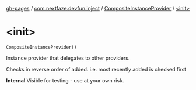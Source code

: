 [gh-pages](../../index.md) / [com.nextfaze.devfun.inject](../index.md) / [CompositeInstanceProvider](index.md) / [&lt;init&gt;](.)

# &lt;init&gt;

`CompositeInstanceProvider()`

Instance provider that delegates to other providers.

Checks in reverse order of added.
i.e. most recently added is checked first

**Internal**
Visible for testing - use at your own risk.

